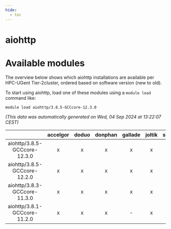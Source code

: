 ```yaml
---
hide:
  - toc
---
```


aiohttp
=======

# Available modules


The overview below shows which aiohttp installations are available per HPC-UGent Tier-2cluster, ordered based on software version (new to old).

To start using aiohttp, load one of these modules using a `module load` command like:

```shell
module load aiohttp/3.8.5-GCCcore-12.3.0
```

*(This data was automatically generated on Wed, 04 Sep 2024 at 13:22:07 CEST)*  

| |accelgor|doduo|donphan|gallade|joltik|shinx|skitty|
| :---: | :---: | :---: | :---: | :---: | :---: | :---: | :---: |
|aiohttp/3.8.5-GCCcore-12.3.0|x|x|x|x|x|x|x|
|aiohttp/3.8.5-GCCcore-12.2.0|x|x|x|x|x|x|x|
|aiohttp/3.8.3-GCCcore-11.3.0|x|x|x|x|x|-|x|
|aiohttp/3.8.1-GCCcore-11.2.0|x|x|x|-|x|-|x|
